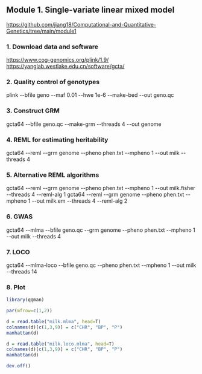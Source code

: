## Module 1. Single-variate linear mixed model
https://github.com/jiang18/Computational-and-Quantitative-Genetics/tree/main/module1

### 1. Download data and software
https://www.cog-genomics.org/plink/1.9/  
https://yanglab.westlake.edu.cn/software/gcta/  

### 2. Quality control of genotypes
plink --bfile geno --maf 0.01 --hwe 1e-6 --make-bed --out geno.qc

### 3. Construct GRM
gcta64 --bfile geno.qc --make-grm --threads 4 --out genome

### 4. REML for estimating heritability
gcta64 --reml --grm genome --pheno phen.txt --mpheno 1 --out milk --threads 4

### 5. Alternative REML algorithms
gcta64 --reml --grm genome --pheno phen.txt --mpheno 1 --out milk.fisher --threads 4 --reml-alg 1
gcta64 --reml --grm genome --pheno phen.txt --mpheno 1 --out milk.em --threads 4 --reml-alg 2

### 6. GWAS
gcta64 --mlma --bfile geno.qc --grm genome --pheno phen.txt --mpheno 1 --out milk --threads 4

### 7. LOCO
gcta64 --mlma-loco --bfile geno.qc --pheno phen.txt --mpheno 1 --out milk --threads 14

### 8. Plot
```R
library(qqman)

par(mfrow=c(1,2))

d = read.table("milk.mlma", head=T)
colnames(d)[c(1,3,9)] = c("CHR", "BP", "P")
manhattan(d)

d = read.table("milk.loco.mlma", head=T)
colnames(d)[c(1,3,9)] = c("CHR", "BP", "P")
manhattan(d)

dev.off()

```
